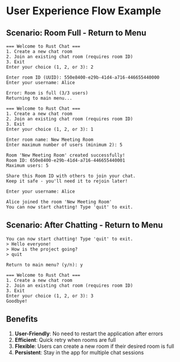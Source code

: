 # User Experience Flow Example

## Scenario: Room Full - Return to Menu

```
=== Welcome to Rust Chat ===
1. Create a new chat room
2. Join an existing chat room (requires room ID)
3. Exit
Enter your choice (1, 2, or 3): 2

Enter room ID (UUID): 550e8400-e29b-41d4-a716-446655440000
Enter your username: Alice

Error: Room is full (3/3 users)
Returning to main menu...

=== Welcome to Rust Chat ===
1. Create a new chat room
2. Join an existing chat room (requires room ID)
3. Exit
Enter your choice (1, 2, or 3): 1

Enter room name: New Meeting Room
Enter maximum number of users (minimum 2): 5

Room 'New Meeting Room' created successfully!
Room ID: 650e8400-e29b-41d4-a716-446655440001
Maximum users: 5

Share this Room ID with others to join your chat.
Keep it safe - you'll need it to rejoin later!

Enter your username: Alice

Alice joined the room 'New Meeting Room'
You can now start chatting! Type 'quit' to exit.
```

## Scenario: After Chatting - Return to Menu

```
You can now start chatting! Type 'quit' to exit.
> Hello everyone!
> How is the project going?
> quit

Return to main menu? (y/n): y

=== Welcome to Rust Chat ===
1. Create a new chat room
2. Join an existing chat room (requires room ID)
3. Exit
Enter your choice (1, 2, or 3): 3
Goodbye!
```

## Benefits

1. **User-Friendly**: No need to restart the application after errors
2. **Efficient**: Quick retry when rooms are full
3. **Flexible**: Users can create a new room if their desired room is full
4. **Persistent**: Stay in the app for multiple chat sessions
